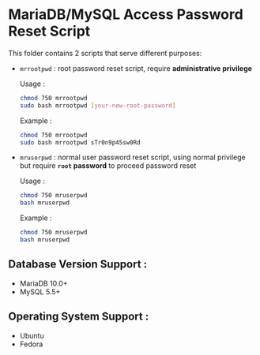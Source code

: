 # MariaDB/MySQL Access Password Reset Script

This folder contains 2 scripts that serve different purposes:

- `mrrootpwd` : root password reset script, require **administrative privilege**

  Usage :

  ```bash
  chmod 750 mrrootpwd
  sudo bash mrrootpwd [your-new-root-password]
  ```

  Example :

  ```bash
  chmod 750 mrrootpwd
  sudo bash mrrootpwd sTr0n9p45sw0Rd
  ```

- `mruserpwd` : normal user password reset script, using normal privilege but require **`root` password** to proceed password reset

  Usage :

  ```bash
  chmod 750 mruserpwd
  bash mruserpwd
  ```

  Example :

  ```bash
  chmod 750 mruserpwd
  bash mruserpwd
  ```

## Database Version Support :

- MariaDB 10.0+
- MySQL 5.5+

## Operating System Support :

- Ubuntu
- Fedora
